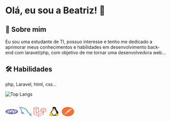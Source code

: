 
# Olá, eu sou a Beatriz! 🥀


## 🚀 Sobre mim
Eu sou uma estudante de TI, possuo interesse e tenho me dedicado a aprimorar meus conhecimentos e habilidades em desenvolvimento back-end com laravel/php, com objetivo de me tornar uma desenvolvedora web...


## 🛠 Habilidades
php, Laravel, html, css...


![Top Langs](https://github-readme-stats.vercel.app/api/top-langs/?username=beantz&layout=compact)

<div style="display: inline_block"><br>
  <img align="center" alt="Rafa-Js" height="30" width="40" src="https://github.com/devicons/devicon/blob/master/icons/php/php-plain.svg">
  <img align="center" alt="Rafa-Ts" height="30" width="40" src="https://github.com/devicons/devicon/blob/master/icons/mysql/mysql-original.svg">
  <img align="center" alt="Rafa-React" height="30" width="40" src="https://github.com/devicons/devicon/blob/master/icons/laravel/laravel-original.svg">
  <img align="center" alt="Rafa-React" height="30" width="40" src="https://github.com/devicons/devicon/blob/master/icons/linux/linux-original.svg">
  <img align="center" alt="Rafa-React" height="30" width="40" src="https://github.com/devicons/devicon/blob/master/icons/postman/postman-original.svg">
</div>
